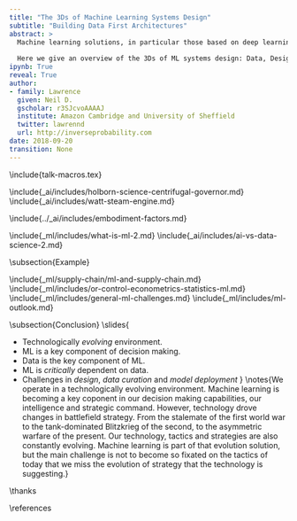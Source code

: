 ```yaml
---
title: "The 3Ds of Machine Learning Systems Design"
subtitle: "Building Data First Architectures"
abstract: >
  Machine learning solutions, in particular those based on deep learning methods, form an underpinning of the current revolution in “artificial intelligence” that has dominated popular press headlines and is having a significant influence on the wider tech agenda.
  
  Here we give an overview of the 3Ds of ML systems design: Data, Design and Deployment. By considering the 3Ds we can move towards  *data first* architectures.
ipynb: True
reveal: True
author:
- family: Lawrence
  given: Neil D.
  gscholar: r3SJcvoAAAAJ
  institute: Amazon Cambridge and University of Sheffield
  twitter: lawrennd
  url: http://inverseprobability.com
date: 2018-09-20
transition: None
---
```


\include{talk-macros.tex}


\include{_ai/includes/holborn-science-centrifugal-governor.md}
\include{_ai/includes/watt-steam-engine.md}

\include{../_ai/includes/embodiment-factors.md}
<!--include{../_data-science/includes/evolved-relationship.md}
include{../_ml/includes/what-does-machine-learning-do.md}-->

\include{_ml/includes/what-is-ml-2.md}
\include{_ai/includes/ai-vs-data-science-2.md}

\subsection{Example}

\include{_ml/supply-chain/ml-and-supply-chain.md}
\include{_ml/includes/or-control-econometrics-statistics-ml.md}
\include{_ml/includes/general-ml-challenges.md}
\include{_ml/includes/ml-outlook.md}

\subsection{Conclusion}
\slides{
* Technologically *evolving* environment.
* ML is a key component of decision making.
* Data is the key component of ML.
* ML is *critically* dependent on data.
* Challenges in *design*, *data curation* and *model deployment* 
}
\notes{We operate in a technologically evolving environment.  Machine learning is becoming a key coponent in our decision making capabilities, our intelligence and strategic command. However, technology drove changes in battlefield strategy. From the stalemate of the first world war to the tank-dominated Blitzkrieg of the second, to the asymmetric warfare of the present. Our technology, tactics and strategies are also constantly evolving. Machine learning is part of that evolution solution, but the main challenge is not to become so fixated on the tactics of today that we miss the evolution of strategy that the technology is suggesting.}

\thanks

\references







